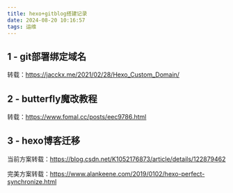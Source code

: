 ```yaml
---
title: hexo+gitblog搭建记录
date: 2024-08-20 10:16:57
tags: 运维
---
```


##  1 - git部署绑定域名

转载：https://jacckx.me/2021/02/28/Hexo_Custom_Domain/

## 2 - butterfly魔改教程

转载：https://www.fomal.cc/posts/eec9786.html

## 3 - hexo博客迁移

当前方案转载：https://blog.csdn.net/K1052176873/article/details/122879462

完美方案转载：https://www.alankeene.com/2019/0102/hexo-perfect-synchronize.html


